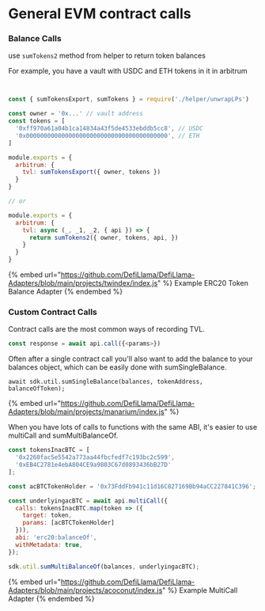 # General EVM contract calls

### Balance Calls

use `sumTokens2` method from helper to return token balances

For example, you have a vault with USDC and ETH tokens in it in arbitrum

```javascript


const { sumTokensExport, sumTokens } = require('./helper/unwrapLPs')

const owner = '0x...' // vault address
const tokens = [
  '0xff970a61a04b1ca14834a43f5de4533ebddb5cc8', // USDC
  '0x0000000000000000000000000000000000000000', // ETH
]

module.exports = {
  arbitrum: {
    tvl: sumTokensExport({ owner, tokens })
  }
}

// or 

module.exports = {
  arbitrum: {
    tvl: async (_, _1, _2, { api }) => {
      return sumTokens2({ owner, tokens, api, })
    }
  }
}
```

{% embed url="https://github.com/DefiLlama/DefiLlama-Adapters/blob/main/projects/twindex/index.js" %}
Example ERC20 Token Balance Adapter
{% endembed %}

### Custom Contract Calls

Contract calls are the most common ways of recording TVL.

```javascript
const response = await api.call({<params>})
```

Often after a single contract call you'll also want to add the balance to your balances object, which can be easily done with sumSingleBalance.

```
await sdk.util.sumSingleBalance(balances, tokenAddress, balanceOfToken);
```

{% embed url="https://github.com/DefiLlama/DefiLlama-Adapters/blob/main/projects/manarium/index.js" %}

When you have lots of calls to functions with the same ABI, it's easier to use multiCall and sumMultiBalanceOf.

```javascript
const tokensInacBTC = [
  '0x2260fac5e5542a773aa44fbcfedf7c193bc2c599',
  '0xEB4C2781e4ebA804CE9a9803C67d0893436bB27D'
];

const acBTCTokenHolder = '0x73FddFb941c11d16C827169Bb94aCC227841C396';

const underlyingacBTC = await api.multiCall({
  calls: tokensInacBTC.map(token => ({
    target: token,
    params: [acBTCTokenHolder]
  })),
  abi: 'erc20:balanceOf',
  withMetadata: true,
});

sdk.util.sumMultiBalanceOf(balances, underlyingacBTC);
```

{% embed url="https://github.com/DefiLlama/DefiLlama-Adapters/blob/main/projects/acoconut/index.js" %}
Example MultiCall Adapter
{% endembed %}
